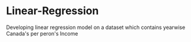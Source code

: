 # Linear-Regression
Developing linear regression model on a dataset which contains yearwise Canada's per peron's Income
